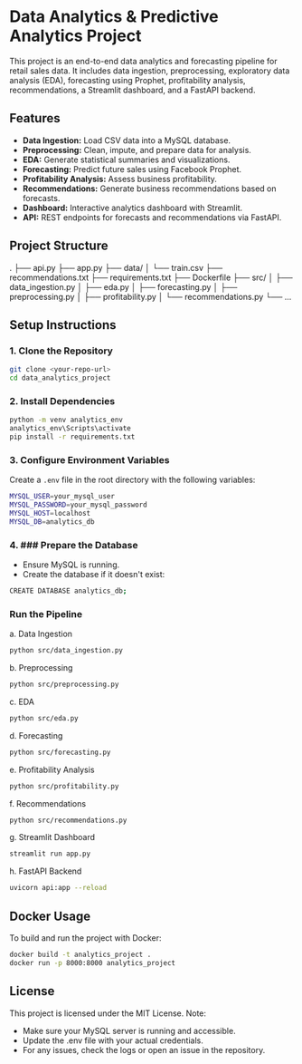 # Data Analytics & Predictive Analytics Project

This project is an end-to-end data analytics and forecasting pipeline for retail sales data. It includes data ingestion, preprocessing, exploratory data analysis (EDA), forecasting using Prophet, profitability analysis, recommendations, a Streamlit dashboard, and a FastAPI backend.

## Features

- **Data Ingestion:** Load CSV data into a MySQL database.
- **Preprocessing:** Clean, impute, and prepare data for analysis.
- **EDA:** Generate statistical summaries and visualizations.
- **Forecasting:** Predict future sales using Facebook Prophet.
- **Profitability Analysis:** Assess business profitability.
- **Recommendations:** Generate business recommendations based on forecasts.
- **Dashboard:** Interactive analytics dashboard with Streamlit.
- **API:** REST endpoints for forecasts and recommendations via FastAPI.

## Project Structure
.
├── api.py
├── app.py
├── data/
│   └── train.csv
├── recommendations.txt
├── requirements.txt
├── Dockerfile
├── src/
│   ├── data_ingestion.py
│   ├── eda.py
│   ├── forecasting.py
│   ├── preprocessing.py
│   ├── profitability.py
│   └── recommendations.py
└── ...

## Setup Instructions

### 1. Clone the Repository

```bash
git clone <your-repo-url>
cd data_analytics_project
```

### 2. Install Dependencies

```bash
python -m venv analytics_env
analytics_env\Scripts\activate
pip install -r requirements.txt
```

### 3. Configure Environment Variables

Create a `.env` file in the root directory with the following variables:

```bash
MYSQL_USER=your_mysql_user
MYSQL_PASSWORD=your_mysql_password
MYSQL_HOST=localhost
MYSQL_DB=analytics_db
```

### 4. ### Prepare the Database
- Ensure MySQL is running.
- Create the database if it doesn't exist:

```bash
CREATE DATABASE analytics_db;
``` 
### Run the Pipeline 
 a. Data Ingestion
 ```bash
python src/data_ingestion.py
```
b. Preprocessing
```bash
python src/preprocessing.py
```
c. EDA
```bash
python src/eda.py
```
d. Forecasting
```bash
python src/forecasting.py
```
e. Profitability Analysis
```bash
python src/profitability.py
```
f. Recommendations
```bash
python src/recommendations.py
```
g. Streamlit Dashboard
```bash
streamlit run app.py
```
h. FastAPI Backend
```bash
uvicorn api:app --reload
``` 
## Docker Usage
To build and run the project with Docker:
```bash
docker build -t analytics_project .
docker run -p 8000:8000 analytics_project
```
## License
This project is licensed under the MIT License.
Note:

- Make sure your MySQL server is running and accessible.
- Update the .env file with your actual credentials.
- For any issues, check the logs or open an issue in the repository.
